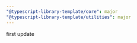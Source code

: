 ```yaml
---
"@typescript-library-template/core": major
"@typescript-library-template/utilities": major
---
```


first update
